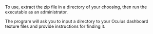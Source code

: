 To use, extract the zip file in a directory of your choosing, then run the executable as an administrator.

The program will ask you to input a directory to your Oculus dashboard texture files and provide instructions for finding it.
